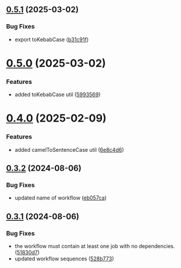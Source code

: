 ## [0.5.1](https://github.com/devlargs/largs-utils/compare/v0.5.0...v0.5.1) (2025-03-02)


### Bug Fixes

* export toKebabCase ([b31c91f](https://github.com/devlargs/largs-utils/commit/b31c91ffeaf371cc682d0ecdd22821127511320e))



# [0.5.0](https://github.com/devlargs/largs-utils/compare/v0.4.0...v0.5.0) (2025-03-02)


### Features

* added toKebabCase util ([5993569](https://github.com/devlargs/largs-utils/commit/599356956fc41c9149978e7bd07ac9e68bde3023))



# [0.4.0](https://github.com/devlargs/largs-utils/compare/v0.3.2...v0.4.0) (2025-02-09)


### Features

* added camelToSentenceCase util ([6e8c4d6](https://github.com/devlargs/largs-utils/commit/6e8c4d6381e956a7611f048adf4a21176a7f9b4f))



## [0.3.2](https://github.com/devlargs/largs-utils/compare/v0.3.1...v0.3.2) (2024-08-06)


### Bug Fixes

* updated name of workflow ([eb057ca](https://github.com/devlargs/largs-utils/commit/eb057ca2d66f7a8d88eaa71194788e1871ab059c))



## [0.3.1](https://github.com/devlargs/largs-utils/compare/v0.3.0...v0.3.1) (2024-08-06)


### Bug Fixes

* the workflow must contain at least one job with no dependencies. ([51830d7](https://github.com/devlargs/largs-utils/commit/51830d75170446b329afc50a51c20d21daeda05d))
* updated workflow sequences ([528b773](https://github.com/devlargs/largs-utils/commit/528b773190ff98476d2fc66d9ba48b05694f6b9d))



